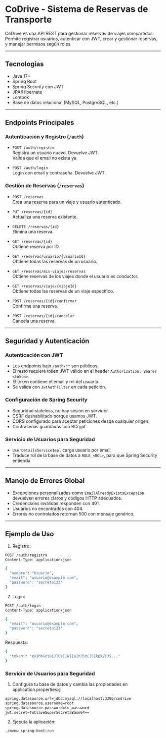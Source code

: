 # CoDrive - Sistema de Reservas de Transporte

CoDrive es una API REST para gestionar reservas de viajes compartidos. Permite registrar usuarios, autenticar con JWT, crear y gestionar reservas, y manejar permisos según roles.

---

## Tecnologías

- Java 17+
- Spring Boot
- Spring Security con JWT
- JPA/Hibernate
- Lombok
- Base de datos relacional (MySQL, PostgreSQL, etc.)

---

## Endpoints Principales

### Autenticación y Registro (`/auth`)

- `POST /auth/registro`  
  Registra un usuario nuevo. Devuelve JWT.  
  Valida que el email no exista ya.  

- `POST /auth/login`  
  Login con email y contraseña. Devuelve JWT.

### Gestión de Reservas (`/reservas`)

- `POST /reservas`  
  Crea una reserva para un viaje y usuario autenticado.

- `PUT /reservas/{id}`  
  Actualiza una reserva existente.

- `DELETE /reservas/{id}`  
  Elimina una reserva.

- `GET /reservas/{id}`  
  Obtiene reserva por ID.

- `GET /reservas/usuario/{usuarioId}`  
  Obtiene todas las reservas de un usuario.

- `GET /reservas/mis-viajes/reservas`  
  Obtiene reservas de los viajes donde el usuario es conductor.

- `GET /reservas/viaje/{viajeId}`  
  Obtiene todas las reservas de un viaje específico.

- `POST /reservas/{id}/confirmar`  
  Confirma una reserva.

- `POST /reservas/{id}/cancelar`  
  Cancela una reserva.

---

## Seguridad y Autenticación

### Autenticación con JWT

- Los endpoints bajo `/auth/**` son públicos.  
- El resto requiere token JWT válido en el header `Authorization: Bearer <token>`.  
- El token contiene el email y rol del usuario.  
- Se valida con `JwtAuthFilter` en cada petición.

### Configuración de Spring Security

- Seguridad stateless, no hay sesión en servidor.  
- CSRF deshabilitado porque usamos JWT.  
- CORS configurado para aceptar peticiones desde cualquier origen.  
- Contraseñas guardadas con BCrypt.

### Servicio de Usuarios para Seguridad

- `UserDetailsServiceImpl` carga usuario por email.  
- Traduce rol de la base de datos a `ROLE_<ROL>`, para que Spring Security entienda.

---

## Manejo de Errores Global

- Excepciones personalizadas como `EmailAlreadyExistsException` devuelven errores claros y códigos HTTP adecuados.  
- Credenciales inválidas responden con 401.  
- Usuarios no encontrados con 404.  
- Errores no controlados retornan 500 con mensaje genérico.

---

## Ejemplo de Uso

1. Registro:

```bash
POST /auth/registro
Content-Type: application/json

{
  "nombre": "Usuario",
  "email": "usuario@example.com",
  "password": "secreto123"
}
```

2. Login:

```bash
POST /auth/login
Content-Type: application/json

{
  "email": "usuario@example.com",
  "password": "secreto123"
}
```

Respuesta: 
```bash
{
  "token": "eyJhbGciOiJIUzI1NiIsInR5cCI6IkpXVCJ9..."
}
```
### Servicio de Usuarios para Seguridad
1. Configura tu base de datos y cambia las propiedades en application.properties:ç

```bash
spring.datasource.url=jdbc:mysql://localhost:3306/codrive
spring.datasource.username=root
spring.datasource.password=tu_password
jwt.secret=TuClaveSuperSecretaBase64==
```

2. Ejecuta la aplicación:

```bash
./mvnw spring-boot:run
```


